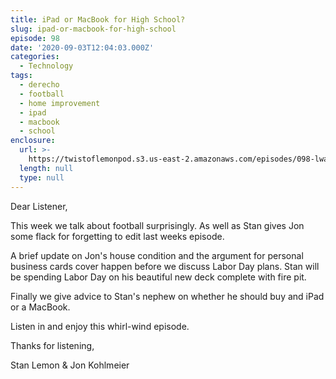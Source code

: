 ```yaml
---
title: iPad or MacBook for High School?
slug: ipad-or-macbook-for-high-school
episode: 98
date: '2020-09-03T12:04:03.000Z'
categories:
  - Technology
tags:
  - derecho
  - football
  - home improvement
  - ipad
  - macbook
  - school
enclosure:
  url: >-
    https://twistoflemonpod.s3.us-east-2.amazonaws.com/episodes/098-lwatol-20200903.mp3
  length: null
  type: null
---
```


Dear Listener,

This week we talk about football surprisingly. As well as Stan gives Jon some flack for forgetting to edit last weeks episode.

A brief update on Jon's house condition and the argument for personal business cards cover happen before we discuss Labor Day plans. Stan will be spending Labor Day on his beautiful new deck complete with fire pit.

Finally we give advice to Stan's nephew on whether he should buy and iPad or a MacBook.

Listen in and enjoy this whirl-wind episode.

Thanks for listening,

Stan Lemon & Jon Kohlmeier
